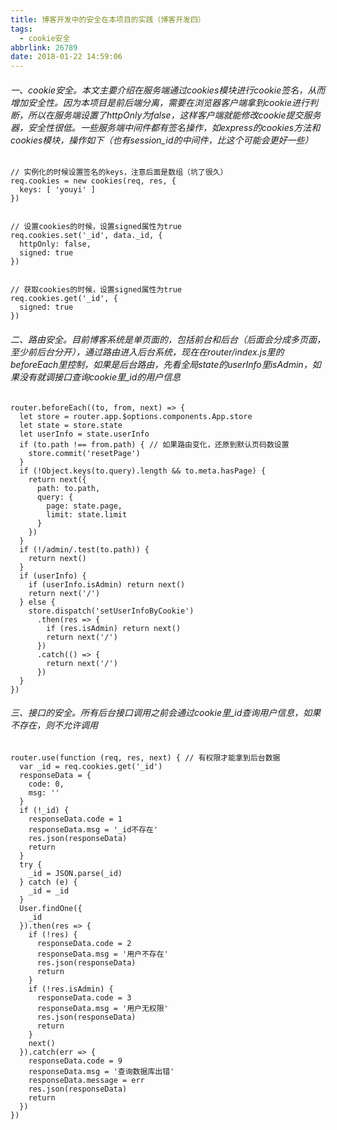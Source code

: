 ```yaml
---
title: 博客开发中的安全在本项目的实践（博客开发四）
tags:
  - cookie安全
abbrlink: 26789
date: 2018-01-22 14:59:06
---
```

###### 一、cookie安全。本文主要介绍在服务端通过cookies模块进行cookie签名，从而增加安全性。因为本项目是前后端分离，需要在浏览器客户端拿到cookie进行判断，所以在服务端设置了httpOnly为false，这样客户端就能修改cookie提交服务器，安全性很低。一些服务端中间件都有签名操作，如express的cookies方法和cookies模块，操作如下（也有session_id的中间件，比这个可能会更好一些）
```
// 实例化的时候设置签名的keys，注意后面是数组（坑了很久）
req.cookies = new cookies(req, res, {
  keys: [ 'youyi' ]
})


// 设置cookies的时候，设置signed属性为true
req.cookies.set('_id', data._id, {
  httpOnly: false,
  signed: true
})


// 获取cookies的时候，设置signed属性为true
req.cookies.get('_id', {
  signed: true
})
```
###### 二、路由安全。目前博客系统是单页面的，包括前台和后台（后面会分成多页面，至少前后台分开），通过路由进入后台系统，现在在router/index.js里的beforeEach里控制，如果是后台路由，先看全局state的userInfo里isAdmin，如果没有就调接口查询cookie里_id的用户信息
```
router.beforeEach((to, from, next) => {
  let store = router.app.$options.components.App.store
  let state = store.state
  let userInfo = state.userInfo
  if (to.path !== from.path) { // 如果路由变化，还原到默认页码数设置
    store.commit('resetPage')
  }
  if (!Object.keys(to.query).length && to.meta.hasPage) {
    return next({
      path: to.path,
      query: {
        page: state.page,
        limit: state.limit
      }
    })
  }
  if (!/admin/.test(to.path)) {
    return next()
  }
  if (userInfo) {
    if (userInfo.isAdmin) return next()
    return next('/')
  } else {
    store.dispatch('setUserInfoByCookie')
      .then(res => {
        if (res.isAdmin) return next()
        return next('/')
      })
      .catch(() => {
        return next('/')
      })
  }
})
```
###### 三、接口的安全。所有后台接口调用之前会通过cookie里_id查询用户信息，如果不存在，则不允许调用
```
router.use(function (req, res, next) { // 有权限才能拿到后台数据
  var _id = req.cookies.get('_id')
  responseData = {
    code: 0,
    msg: ''
  }
  if (!_id) {
    responseData.code = 1
    responseData.msg = '_id不存在'
    res.json(responseData)
    return
  }
  try {
    _id = JSON.parse(_id)
  } catch (e) {
    _id = _id
  }
  User.findOne({
    _id
  }).then(res => {
    if (!res) {
      responseData.code = 2
      responseData.msg = '用户不存在'
      res.json(responseData)
      return
    }
    if (!res.isAdmin) {
      responseData.code = 3
      responseData.msg = '用户无权限'
      res.json(responseData)
      return
    }
    next()
  }).catch(err => {
    responseData.code = 9
    responseData.msg = '查询数据库出错'
    responseData.message = err
    res.json(responseData)
    return
  })
})
```
